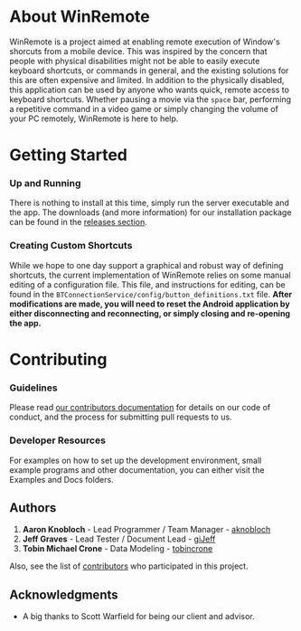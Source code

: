 # About WinRemote

WinRemote is a project aimed at enabling remote execution of Window's shorcuts from a mobile device. This was inspired by the concern that people with physical disabilities might not be able to easily execute keyboard shortcuts, or commands in general, and the existing solutions for this are often expensive and limited. In addition to the physically disabled, this application can be used by anyone who wants quick, remote access to keyboard shortcuts. Whether pausing a movie via the `space` bar, performing a repetitive command in a video game or simply changing the volume of your PC remotely, WinRemote is here to help.

# Getting Started

### Up and Running

There is nothing to install at this time, simply run the server executable and the app. The downloads (and more information) for our installation package can be found in the [releases section](https://github.com/soft-eng-practicum/disabledTech/releases).

### Creating Custom Shortcuts

While we hope to one day support a graphical and robust way of defining shortcuts, the current implementation of WinRemote relies on some manual editing of a configuration file. This file, and instructions for editing, can be found in the `BTConnectionService/config/button_definitions.txt` file. **After modifications are made, you will need to reset the Android application by either disconnecting and reconnecting, or simply closing and re-opening the app.**

# Contributing

### Guidelines
Please read [our contributors documentation](https://github.com/aknobloch/disabledTech/blob/development_integration/docs/CONTRIBUTING.md) for details on our code of conduct, and the process for submitting pull requests to us.

### Developer Resources
For examples on how to set up the development environment, small example programs and other documentation, you can either visit the Examples and Docs folders.

## Authors

1. **Aaron Knobloch** - Lead Programmer / Team Manager - [aknobloch](https://github.com/aknobloch)
2. **Jeff Graves** - Lead Tester / Document Lead - [giJeff](https://github.com/giJeff)
3. **Tobin Michael Crone** - Data Modeling - [tobincrone](https://github.com/tobincrone)

Also, see the list of [contributors](https://github.com/soft-eng-practicum/disabledTech/graphs/contributors) who participated in this project.

## Acknowledgments

* A big thanks to Scott Warfield for being our client and advisor.
